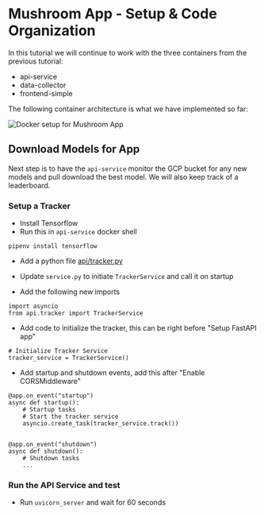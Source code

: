 # Mushroom App - Setup & Code Organization

In this tutorial we will continue to work with the three containers from the previous tutorial:
* api-service
* data-collector
* frontend-simple

The following container architecture is what we have implemented so far:

![Docker setup for Mushroom App](https://storage.googleapis.com/public_colab_images/docker/docker_containers_mushroom_app2.png)

## Download Models for App
Next step is to have the `api-service` monitor the GCP bucket for any new models and pull download the best model. We will also keep track of a leaderboard.

### Setup a Tracker
- Install Tensorflow
- Run this in `api-service` docker shell
```
pipenv install tensorflow
```

- Add a python file [api/tracker.py](https://github.com/dlops-io/mushroom-app/releases/download/v1.2/tracker.py)

- Update `service.py` to initiate `TrackerService` and call it on startup
- Add the following new imports
```
import asyncio
from api.tracker import TrackerService
```

- Add code to initialize the tracker, this can be right before "Setup FastAPI app"
```
# Initialize Tracker Service
tracker_service = TrackerService()
```

- Add startup and shutdown events, add this after "Enable CORSMiddleware"
```
@app.on_event("startup")
async def startup():
    # Startup tasks
    # Start the tracker service
    asyncio.create_task(tracker_service.track())


@app.on_event("shutdown")
async def shutdown():
    # Shutdown tasks
    ...
```

### Run the API Service and test
- Run `uvicorn_server` and wait for 60 seconds


